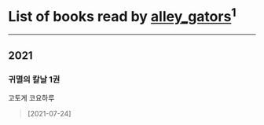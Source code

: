 # List of books read by [alley_gators](https://my.mail.ru/mail/alligatorsalley/)<sup>1</sup>
---

## 2021

### 귀멸의 칼날 1권
고토게 코요하루
> [2021-07-24] 



